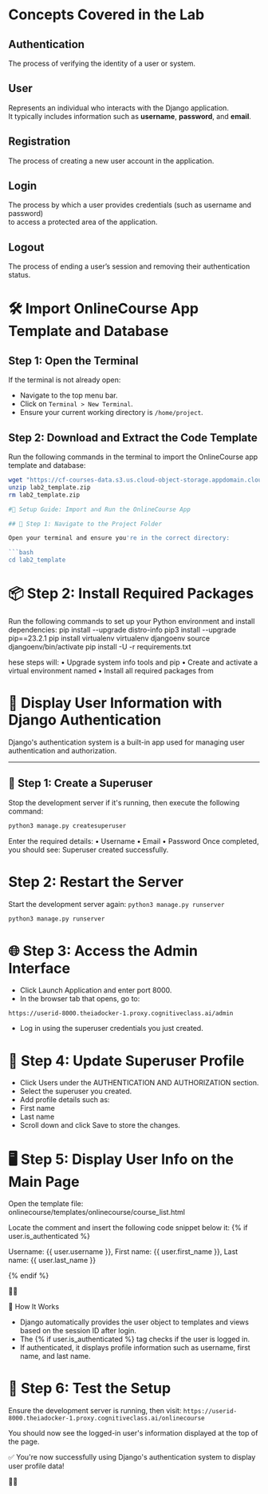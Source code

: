 # Concepts Covered in the Lab

## Authentication
The process of verifying the identity of a user or system.

## User
Represents an individual who interacts with the Django application.  
It typically includes information such as **username**, **password**, and **email**.

## Registration
The process of creating a new user account in the application.

## Login
The process by which a user provides credentials (such as username and password)  
to access a protected area of the application.

## Logout
The process of ending a user’s session and removing their authentication status.

# 🛠️ Import OnlineCourse App Template and Database

## Step 1: Open the Terminal
If the terminal is not already open:
- Navigate to the top menu bar.
- Click on `Terminal > New Terminal`.
- Ensure your current working directory is `/home/project`.

## Step 2: Download and Extract the Code Template
Run the following commands in the terminal to import the OnlineCourse app template and database:

```bash
wget "https://cf-courses-data.s3.us.cloud-object-storage.appdomain.cloud/IBM-CD0251EN-SkillsNetwork/labs/m5_django_advanced/lab2_template.zip"
unzip lab2_template.zip
rm lab2_template.zip

#🚀 Setup Guide: Import and Run the OnlineCourse App

## 📁 Step 1: Navigate to the Project Folder

Open your terminal and ensure you're in the correct directory:

```bash
cd lab2_template
```

# 📦 Step 2: Install Required Packages
Run the following commands to set up your Python environment and install dependencies:
pip install --upgrade distro-info
pip3 install --upgrade pip==23.2.1
pip install virtualenv
virtualenv djangoenv
source djangoenv/bin/activate
pip install -U -r requirements.txt

hese steps will:
• 	Upgrade system info tools and pip
• 	Create and activate a virtual environment named 
• 	Install all required packages from 

# 👤 Display User Information with Django Authentication

Django's authentication system is a built-in app used for managing user authentication and authorization.

---

## 🔐 Step 1: Create a Superuser

Stop the development server if it's running, then execute the following command:

```bash
python3 manage.py createsuperuser
```
Enter the required details:
• 	Username
• 	Email
• 	Password
Once completed, you should see:
Superuser created successfully.

# Step 2: Restart the Server
Start the development server again:
`python3 manage.py runserver`

```python
python3 manage.py runserver
```

# 🌐 Step 3: Access the Admin Interface
- Click Launch Application and enter port 8000.
- In the browser tab that opens, go to:

`https://userid-8000.theiadocker-1.proxy.cognitiveclass.ai/admin`

- Log in using the superuser credentials you just created.

# 🧾 Step 4: Update Superuser Profile
- Click Users under the AUTHENTICATION AND AUTHORIZATION section.
- Select the superuser you created.
- Add profile details such as:
- First name
- Last name
- Scroll down and click Save to store the changes.

# 🖥️ Step 5: Display User Info on the Main Page
Open the template file:
onlinecourse/templates/onlinecourse/course_list.html


Locate the comment <!--Authentication section--> and insert the following code snippet below it:
{% if user.is_authenticated %}
  <p>Username: {{ user.username }}, First name: {{ user.first_name }}, Last name: {{ user.last_name }}</p>
{% endif %}



🧠 How It Works
- Django automatically provides the user object to templates and views based on the session ID after login.
- The {% if user.is_authenticated %} tag checks if the user is logged in.
- If authenticated, it displays profile information such as username, first name, and last name.

# 🧪 Step 6: Test the Setup
Ensure the development server is running, then visit:
`https://userid-8000.theiadocker-1.proxy.cognitiveclass.ai/onlinecourse`


You should now see the logged-in user's information displayed at the top of the page.

✅ You're now successfully using Django's authentication system to display user profile data!











